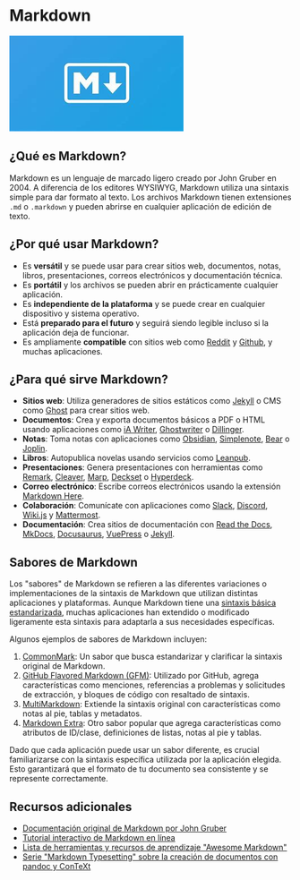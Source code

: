 # Markdown

![Imagen de Markdown](../images/markdown-imagen.jpg)

## ¿Qué es Markdown?

Markdown es un lenguaje de marcado ligero creado por John Gruber en 2004. A diferencia de los editores WYSIWYG, Markdown utiliza una sintaxis simple para dar formato al texto. Los archivos Markdown tienen extensiones `.md` o `.markdown` y pueden abrirse en cualquier aplicación de edición de texto.

## ¿Por qué usar Markdown?

- Es **versátil** y se puede usar para crear sitios web, documentos, notas, libros, presentaciones, correos electrónicos y documentación técnica.
- Es **portátil** y los archivos se pueden abrir en prácticamente cualquier aplicación.
- Es **independiente de la plataforma** y se puede crear en cualquier dispositivo y sistema operativo.
- Está **preparado para el futuro** y seguirá siendo legible incluso si la aplicación deja de funcionar.
- Es ampliamente **compatible** con sitios web como [Reddit](https://reddit.com/) y [Github](https://github.com/), y muchas aplicaciones.

## ¿Para qué sirve Markdown?

- **Sitios web**: Utiliza generadores de sitios estáticos como [Jekyll](https://jekyllrb.com/) o CMS como [Ghost](https://ghost.org/docs/) para crear sitios web.
- **Documentos**: Crea y exporta documentos básicos a PDF o HTML usando aplicaciones como [iA Writer](https://ia.net/writer), [Ghostwriter](https://ghostwriter.kde.org/es/) o [Dillinger](https://dillinger.io/).
- **Notas**: Toma notas con aplicaciones como [Obsidian](https://obsidian.md/), [Simplenote](https://simplenote.com/), [Bear](https://bear.app/) o [Joplin](https://joplinapp.org/).
- **Libros**: Autopublica novelas usando servicios como [Leanpub](https://leanpub.com/).
- **Presentaciones**: Genera presentaciones con herramientas como [Remark](https://remarkjs.com/), [Cleaver](https://jdan.github.io/cleaver/), [Marp](https://marp.app/), [Deckset](https://www.deckset.com/) o [Hyperdeck](https://hyperdeck.io/).
- **Correo electrónico**: Escribe correos electrónicos usando la extensión [Markdown Here](https://markdown-here.com/).
- **Colaboración**: Comunícate con aplicaciones como [Slack](https://slack.com/), [Discord](https://discord.com/), [Wiki.js](https://js.wiki/) y [Mattermost](https://mattermost.com/).
- **Documentación**: Crea sitios de documentación con [Read the Docs](https://readthedocs.org/), [MkDocs](https://www.mkdocs.org/), [Docusaurus](https://docusaurus.io/), [VuePress](https://vuepress.vuejs.org/) o [Jekyll](https://jekyllrb.com/).

## Sabores de Markdown

Los "sabores" de Markdown se refieren a las diferentes variaciones o implementaciones de la sintaxis de Markdown que utilizan distintas aplicaciones y plataformas. Aunque Markdown tiene una [sintaxis básica estandarizada](https://daringfireball.net/projects/markdown/syntax), muchas aplicaciones han extendido o modificado ligeramente esta sintaxis para adaptarla a sus necesidades específicas.

Algunos ejemplos de sabores de Markdown incluyen:

1. [CommonMark](https://commonmark.org/): Un sabor que busca estandarizar y clarificar la sintaxis original de Markdown.
2. [GitHub Flavored Markdown (GFM)](https://github.github.com/gfm/): Utilizado por GitHub, agrega características como menciones, referencias a problemas y solicitudes de extracción, y bloques de código con resaltado de sintaxis.
3. [MultiMarkdown](https://fletcher.github.io/MultiMarkdown-6/): Extiende la sintaxis original con características como notas al pie, tablas y metadatos.
4. [Markdown Extra](https://michelf.ca/projects/php-markdown/extra/): Otro sabor popular que agrega características como atributos de ID/clase, definiciones de listas, notas al pie y tablas.

Dado que cada aplicación puede usar un sabor diferente, es crucial familiarizarse con la sintaxis específica utilizada por la aplicación elegida. Esto garantizará que el formato de tu documento sea consistente y se represente correctamente.

## Recursos adicionales

- [Documentación original de Markdown por John Gruber](https://daringfireball.net/projects/markdown/)
- [Tutorial interactivo de Markdown en línea](https://www.markdowntutorial.com/)
- [Lista de herramientas y recursos de aprendizaje "Awesome Markdown"](https://github.com/mundimark/awesome-markdown)
- [Serie "Markdown Typesetting" sobre la creación de documentos con pandoc y ConTeXt](https://dave.autonoma.ca/blog/2019/05/22/typesetting-markdown-part-1/)
